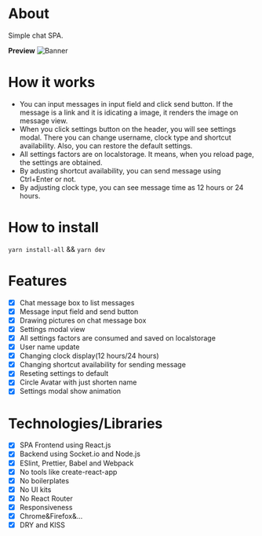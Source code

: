 # About

Simple chat SPA.

**Preview**
![Banner](https://github.com/DevArt002/Docler-Coding-Assessment/blob/master/preview)

# How it works

-   You can input messages in input field and click send button. If the message is a link and it is idicating a image, it renders the image on message view.
-   When you click settings button on the header, you will see settings modal. There you can change username, clock type and shortcut availability. Also, you can restore the default settings.
-   All settings factors are on localstorage. It means, when you reload page, the settings are obtained.
-   By adusting shortcut availability, you can send message using Ctrl+Enter or not.
-   By adjusting clock type, you can see message time as 12 hours or 24 hours.

# How to install

`yarn install-all` && `yarn dev`

# Features

-   [x] Chat message box to list messages
-   [x] Message input field and send button
-   [x] Drawing pictures on chat message box
-   [x] Settings modal view
-   [x] All settings factors are consumed and saved on localstorage
-   [x] User name update
-   [x] Changing clock display(12 hours/24 hours)
-   [x] Changing shortcut availability for sending message
-   [x] Reseting settings to default
-   [x] Circle Avatar with just shorten name
-   [x] Settings modal show animation

# Technologies/Libraries

-   [x] SPA Frontend using React.js
-   [x] Backend using Socket.io and Node.js
-   [x] ESlint, Prettier, Babel and Webpack
-   [x] No tools like create-react-app
-   [x] No boilerplates
-   [x] No UI kits
-   [x] No React Router
-   [x] Responsiveness
-   [x] Chrome&Firefox&...
-   [x] DRY and KISS
